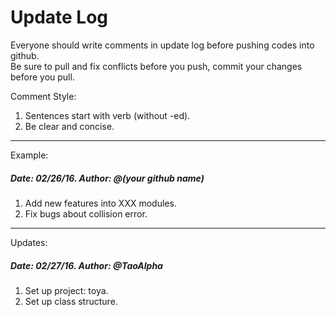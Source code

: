 # Update Log
Everyone should write comments in update log before pushing codes into github.  
Be sure to pull and fix conflicts before you push, commit your changes before you pull.

Comment Style:  
1. Sentences start with verb (without -ed).  
2. Be clear and concise.

---

Example:

##### Date: 02/26/16. Author: @(your github name)
1. Add new features into XXX modules.
2. Fix bugs about collision error.

---


Updates:

##### Date: 02/27/16. Author: @TaoAlpha
1. Set up project: toya.
2. Set up class structure.
